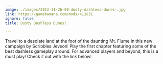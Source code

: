 ```yaml
---
image: ./images/2023-11-26-00-dusty-dashless-dunes-.jpg
link: https://gamebanana.com/mods/411831
ignore: false
title: Dusty Dashless Dunes!

---
```


Travel to a desolate land at the foot of the daunting Mt. Flume in this new campaign by Scribbles Jevson! Play the first chapter featuring some of the best dashless gameplay around. For advanced players and beyond, this is a must play! Check it out with the link below!